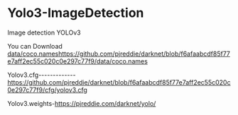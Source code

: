 # Yolo3-ImageDetection
Image detection YOLOv3

You can Download 
 [data/coco.names](https://github.com/pjreddie/darknet/blob/f6afaabcdf85f77e7aff2ec55c020c0e297c77f9/data/coco.names)https://github.com/pjreddie/darknet/blob/f6afaabcdf85f77e7aff2ec55c020c0e297c77f9/data/coco.names

Yolov3.cfg-------------https://github.com/pjreddie/darknet/blob/f6afaabcdf85f77e7aff2ec55c020c0e297c77f9/cfg/yolov3.cfg

Yolov3.weights-https://pjreddie.com/darknet/yolo/
